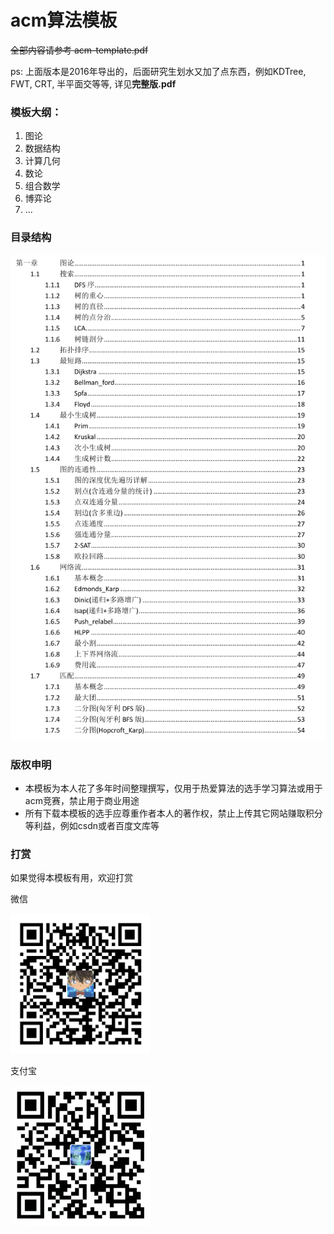 # acm算法模板
~~全部内容请参考 acm-template.pdf~~

ps: 上面版本是2016年导出的，后面研究生划水又加了点东西，例如KDTree, FWT, CRT, 半平面交等等, 详见**完整版.pdf**

### 模板大纲：
1. 图论
2. 数据结构
3. 计算几何
4. 数论
5. 组合数学
6. 博弈论
7. ...

### 目录结构
![content](content.png)

### 版权申明
* 本模板为本人花了多年时间整理撰写，仅用于热爱算法的选手学习算法或用于acm竞赛，禁止用于商业用途
* 所有下载本模板的选手应尊重作者本人的著作权，禁止上传其它网站赚取积分等利益，例如csdn或者百度文库等

### 打赏

如果觉得本模板有用，欢迎打赏

微信

<img src="https://github.com/gauss-clb/gauss-clb.github.io/blob/master/pay/weixin.png" alt="微信" width="224" height="224" />

支付宝

<img src="https://github.com/gauss-clb/gauss-clb.github.io/blob/master/pay/alipay.png" alt="支付宝" width="224" height="224" />


